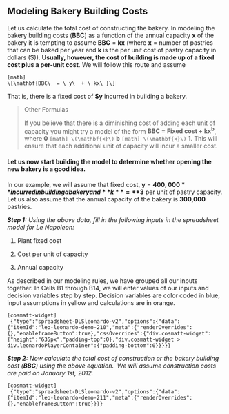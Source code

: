 ## Modeling Bakery Building Costs

Let us calculate the total cost of constructing the bakery. In modeling the bakery building costs (**BBC**) as a function of the annual capacity **x** of the bakery it is tempting to assume **BBC** = **kx** (where **x** = number of pastries that can be baked per year and **k** is the per unit cost of pastry capacity in dollars ($)). **Usually, however, the cost of building is made up of a fixed cost plus a per-unit cost**. We will follow this route and assume


```
[math]
\[\mathbf{BBC\  = \ y\  + \ kx\ }\]
```

That is, there is a fixed cost of **$y** incurred in building a bakery.

> Other Formulas
> 
> If you believe that there is a diminishing cost of adding each unit of capacity you might try a model of the form **BBC = Fixed cost + kx<sup>b</sup>**, where **0** 
> `
> [math]
> \(\mathbf{<}\)
> `
>  **b** 
> `
> [math]
> \(\mathbf{<}\)
> `
>  **1**. This will ensure that each additional unit of capacity will incur a smaller cost.

#### Let us now start building the model to determine whether opening the new bakery is a good idea. 

In our example, we will assume that fixed cost, **y** = **$400,000** incurred in building a bakery and **k** = **$3** per unit of pastry capacity. Let us also assume that the annual capacity of the bakery is **300,000** pastries.

***Step 1:** Using the above data, fill in the following inputs in the spreadsheet model for Le Napoleon:*

1.  Plant fixed cost

2.  Cost per unit of capacity

3.  Annual capacity

As described in our modeling rules, we have grouped all our inputs together. In Cells B1 through B14, we will enter values of our inputs and decision variables step by step. Decision variables are color coded in blue, input assumptions in yellow and calculations are in orange.

```
[cosmatt-widget]
 {"type":"spreadsheet-DLSleonardo-v2","options":{"data":{"itemId":"leo-leonardo-demo-210","meta":{"renderOverrides":{},"enableframeButton":true},"cssOverrides":{"div.cosmatt-widget":{"height":"635px","padding-top":0},"div.cosmatt-widget > div.leonardoPlayerContainer":{"padding-bottom":0}}}}} 
```

***Step 2:** Now calculate the total cost of construction or the bakery building cost (**BBC**) using the above equation.  We will assume construction costs are paid on January 1st, 2012.*

```
[cosmatt-widget]
 {"type":"spreadsheet-DLSleonardo-v2","options":{"data":{"itemId":"leo-leonardo-demo-211","meta":{"renderOverrides":{},"enableframeButton":true}}}} 
```
